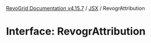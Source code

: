 [RevoGrid Documentation v4.15.7](README.md) / [JSX](Namespace.JSX.md) / RevogrAttribution

# Interface: RevogrAttribution
